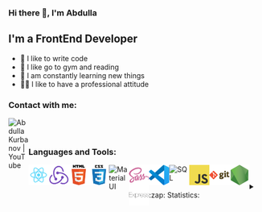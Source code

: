 ### Hi there 👋, I'm Abdulla



## I'm a FrontEnd Developer
- 💪 I like to write code
- 🎉 I like go to gym and reading
- 🥅 I am constantly learning new things
- 🤹🏽 I like to have a professional attitude

### Contact with me:


[<img align="left" alt="AbdullaKurbanov | YouTube" width="40px" src="https://st2.depositphotos.com/1998781/11552/v/600/depositphotos_115529474-stock-illustration-aircraft-vector-logo-icon-flat.jpg" />][telegram]

<br />
<br />

### Languages and Tools:
<img align="left" alt="React" width="40px" src="https://raw.githubusercontent.com/github/explore/80688e429a7d4ef2fca1e82350fe8e3517d3494d/topics/react/react.png" />
<img align="left" alt="Redux" width="40px" src="https://raw.githubusercontent.com/github/explore/80688e429a7d4ef2fca1e82350fe8e3517d3494d/topics/redux/redux.png" />
<img align="left" alt="HTML5" width="40px" src="https://raw.githubusercontent.com/github/explore/80688e429a7d4ef2fca1e82350fe8e3517d3494d/topics/html/html.png" />
<img align="left" alt="CSS3" width="40px" src="https://raw.githubusercontent.com/github/explore/80688e429a7d4ef2fca1e82350fe8e3517d3494d/topics/css/css.png" />
<img align="left" alt="Material UI" width="40px" src="https://camo.githubusercontent.com/43f56294f7a5a6bc79b1a417447b6d152b32036d091682d16dbb863f23844f31/68747470733a2f2f617661746172732e6d64732e79616e6465782e6e65742f693f69643d36373733303739346539353539626333383732666465633037633461666437342d353631363039332d696d616765732d7468756d6273266e3d3133266578703d31" />
<img align="left" alt="Sass" width="40px" src="https://raw.githubusercontent.com/github/explore/80688e429a7d4ef2fca1e82350fe8e3517d3494d/topics/sass/sass.png" />
<img align="left" alt="Visual Studio Code" width="40px" src="https://raw.githubusercontent.com/github/explore/80688e429a7d4ef2fca1e82350fe8e3517d3494d/topics/visual-studio-code/visual-studio-code.png" />
<img align="left" alt="SQL" width="40px" src="https://camo.githubusercontent.com/bff818edfc210d8d7a668efee818c4c5a32019c91551114d829f41f6d5857acf/68747470733a2f2f63646e2d696d616765732d312e6d656469756d2e636f6d2f6d61782f313032342f312a36545671767a766574426770466c55495574783051412e6a706567" />

<img align="left" alt="JavaScript" width="40px" src="https://raw.githubusercontent.com/github/explore/80688e429a7d4ef2fca1e82350fe8e3517d3494d/topics/javascript/javascript.png" />
<img align="left" alt="Git" width="40px" src="https://raw.githubusercontent.com/github/explore/80688e429a7d4ef2fca1e82350fe8e3517d3494d/topics/git/git.png" />
<img align="left" alt="Node.js" width="40px" src="https://raw.githubusercontent.com/github/explore/80688e429a7d4ef2fca1e82350fe8e3517d3494d/topics/nodejs/nodejs.png" />
<img align="left" alt="Express" width="40px" src="https://raw.githubusercontent.com/github/explore/80688e429a7d4ef2fca1e82350fe8e3517d3494d/topics/express/express.png" />



<br />
<br />


<details>
  <summary>:zap: Statistics:</summary>
   <img align="left" alt="codeSTACKr's GitHub Stats" src="https://github-readme-stats.vercel.app/api/top-langs/?username=Abdillah05&langs_count=8&layout=compact" />
    <br />
    <img align="left" alt="codeSTACKr's GitHub Stats" src="https://github-readme-stats.vercel.app/api?username=Abdillah05&show_icons=true" />
</details>

[telegram]: https://t.me/Sandaak


